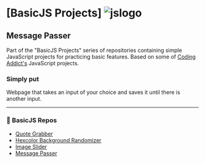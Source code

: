 #  [BasicJS Projects] ![jslogo](https://upload.wikimedia.org/wikipedia/commons/thumb/6/6a/JavaScript-logo.png/64px-JavaScript-logo.png) 
##  Message Passer

Part of the "BasicJS Projects" series of repositories containing simple JavaScript projects for practicing basic features. Based on some of [Coding Addict's](https://www.youtube.com/channel/UCMZFwxv5l-XtKi693qMJptA) JavaScript projects.


### Simply put

Webpage that takes an input of your choice and saves it until there is another input.

---

### :beginner: BasicJS Repos 

* [Quote Grabber](https://github.com/ShowMeTheGita/basicjs-quote-grabber)
* [Hexcolor Background Randomizer](https://github.com/ShowMeTheGita/basicjs-hexcolor-randomizer)
* [Image Slider](https://github.com/ShowMeTheGita/basicjs-image-slider)
* [Message Passer](https://github.com/ShowMeTheGita/basicjs-message-passer)
